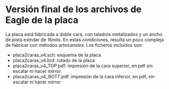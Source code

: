 Versión final de los archivos de Eagle de la placa
==================================================
La placa está fabricada a doble cara, con taladros metalizados y un ancho de pista estndar de 16mils. En estas condiciones, resulta 
un poco compleja de fabricar con métodos *artesanales*. Los ficheros incluidos son:
- placa2caras_v4.sch: esquema de la placa
- placa2caras_v4.brd: rutado de la placa
- placa2caras_v4_TOP.pdf: impresión de la cara superior, en pdf sin escalar ni hacer *mirror*.
- placa2caras_v4_BOTT.pdf: impresión de la cara inferior, en pdf, sin escalar ni hacer *mirror*
